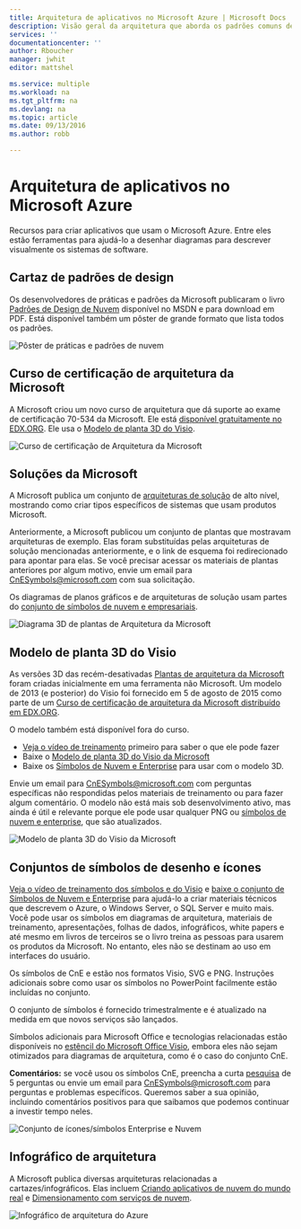 ```yaml
---
title: Arquitetura de aplicativos no Microsoft Azure | Microsoft Docs
description: Visão geral da arquitetura que aborda os padrões comuns de design
services: ''
documentationcenter: ''
author: Rboucher
manager: jwhit
editor: mattshel

ms.service: multiple
ms.workload: na
ms.tgt_pltfrm: na
ms.devlang: na
ms.topic: article
ms.date: 09/13/2016
ms.author: robb

---
```

# Arquitetura de aplicativos no Microsoft Azure
Recursos para criar aplicativos que usam o Microsoft Azure. Entre eles estão ferramentas para ajudá-lo a desenhar diagramas para descrever visualmente os sistemas de software.

## Cartaz de padrões de design
Os desenvolvedores de práticas e padrões da Microsoft publicaram o livro [Padrões de Design de Nuvem](http://msdn.microsoft.com/library/dn568099.aspx) disponível no MSDN e para download em PDF. Está disponível também um pôster de grande formato que lista todos os padrões.

![Pôster de práticas e padrões de nuvem](./media/architecture-overview/PnPPatternPosterThumb.jpg)

## Curso de certificação de arquitetura da Microsoft
A Microsoft criou um novo curso de arquitetura que dá suporte ao exame de certificação 70-534 da Microsoft. Ele está [disponível gratuitamente no EDX.ORG](https://www.edx.org/course/architecting-microsoft-azure-solutions-microsoft-dev205x). Ele usa o [Modelo de planta 3D do Visio](#3d-blueprint-visio-template).

![Curso de certificação de Arquitetura da Microsoft](./media/architecture-overview/EDXCourse.png)

## Soluções da Microsoft
A Microsoft publica um conjunto de [arquiteturas de solução](http://aka.ms/azblueprints) de alto nível, mostrando como criar tipos específicos de sistemas que usam produtos Microsoft.

Anteriormente, a Microsoft publicou um conjunto de plantas que mostravam arquiteturas de exemplo. Elas foram substituídas pelas arquiteturas de solução mencionadas anteriormente, e o link de esquema foi redirecionado para apontar para elas. Se você precisar acessar os materiais de plantas anteriores por algum motivo, envie um email para [CnESymbols@microsoft.com](mailto:CnESymbols@microsoft.com) com sua solicitação.

Os diagramas de planos gráficos e de arquiteturas de solução usam partes do [conjunto de símbolos de nuvem e empresariais](#Drawing-symbol-and-icon-sets).

![Diagrama 3D de plantas de Arquitetura da Microsoft](./media/architecture-overview/BluePrintThumb.jpg)

## Modelo de planta 3D do Visio
As versões 3D das recém-desativadas [Plantas de arquitetura da Microsoft](http://aka.ms/azblueprints) foram criadas inicialmente em uma ferramenta não Microsoft. Um modelo de 2013 (e posterior) do Visio foi fornecido em 5 de agosto de 2015 como parte de um [Curso de certificação de arquitetura da Microsoft distribuído em EDX.ORG](#microsoft-architecture-certification-course).

O modelo também está disponível fora do curso.

* [Veja o vídeo de treinamento](http://aka.ms/3dBlueprintTemplateVideo) primeiro para saber o que ele pode fazer
* Baixe o [Modelo de planta 3D do Visio da Microsoft](http://aka.ms/3DBlueprintTemplate)
* Baixe os [Símbolos de Nuvem e Enterprise](#drawing-symbol-and-icon-sets) para usar com o modelo 3D.

Envie um email para [CnESymbols@microsoft.com](mailto:CnESymbols@microsoft.com) com perguntas específicas não respondidas pelos materiais de treinamento ou para fazer algum comentário. O modelo não está mais sob desenvolvimento ativo, mas ainda é útil e relevante porque ele pode usar qualquer PNG ou [símbolos de nuvem e enterprise](#drawing-symbol-and-icon-sets), que são atualizados.

![Modelo de planta 3D do Visio da Microsoft](./media/architecture-overview/3DBlueprintVisioTemplate.jpg)

## Conjuntos de símbolos de desenho e ícones
[Veja o vídeo de treinamento dos símbolos e do Visio](http://aka.ms/CnESymbolsVideo) e [baixe o conjunto de Símbolos de Nuvem e Enterprise](http://aka.ms/CnESymbols) para ajudá-lo a criar materiais técnicos que descrevem o Azure, o Windows Server, o SQL Server e muito mais. Você pode usar os símbolos em diagramas de arquitetura, materiais de treinamento, apresentações, folhas de dados, infográficos, white papers e até mesmo em livros de terceiros se o livro treina as pessoas para usarem os produtos da Microsoft. No entanto, eles não se destinam ao uso em interfaces do usuário.

Os símbolos de CnE e estão nos formatos Visio, SVG e PNG. Instruções adicionais sobre como usar os símbolos no PowerPoint facilmente estão incluídas no conjunto.

O conjunto de símbolos é fornecido trimestralmente e é atualizado na medida em que novos serviços são lançados.

Símbolos adicionais para Microsoft Office e tecnologias relacionadas estão disponíveis no [estêncil do Microsoft Office Visio](http://www.microsoft.com/pt-BR/download/details.aspx?id=35772), embora eles não sejam otimizados para diagramas de arquitetura, como é o caso do conjunto CnE.

**Comentários:** se você usou os símbolos CnE, preencha a curta [pesquisa](http://aka.ms/azuresymbolssurveyv2) de 5 perguntas ou envie um email para [CnESymbols@microsoft.com](mailto:CnESymbols@microsoft.com) para perguntas e problemas específicos. Queremos saber a sua opinião, incluindo comentários positivos para que saibamos que podemos continuar a investir tempo neles.

![Conjunto de ícones/símbolos Enterprise e Nuvem](./media/architecture-overview/CnESymbols.png)

## Infográfico de arquitetura
A Microsoft publica diversas arquiteturas relacionadas a cartazes/infográficos. Elas incluem [Criando aplicativos de nuvem do mundo real](https://azure.microsoft.com/documentation/infographics/building-real-world-cloud-apps/) e [Dimensionamento com serviços de nuvem](https://azure.microsoft.com/documentation/infographics/cloud-services/).

![Infográfico de arquitetura do Azure](./media/architecture-overview/AzureArchInfographicThumb.jpg)

<!---HONumber=AcomDC_0921_2016-->